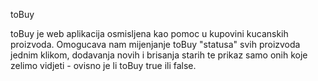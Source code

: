 toBuy

toBuy je web aplikacija osmisljena kao pomoc u kupovini kucanskih proizvoda. Omogucava nam mijenjanje toBuy "statusa" svih proizvoda jednim klikom, dodavanja novih i brisanja starih te prikaz samo onih koje zelimo vidjeti - ovisno je li toBuy true ili false.

